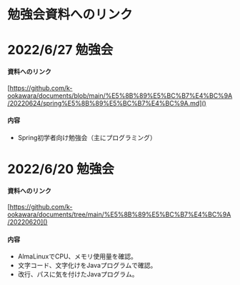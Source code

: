 # 勉強会資料へのリンク

# 2022/6/27 勉強会
#### 資料へのリンク
[https://github.com/k-ookawara/documents/blob/main/%E5%8B%89%E5%BC%B7%E4%BC%9A/20220624/spring%E5%8B%89%E5%BC%B7%E4%BC%9A.md]()
#### 内容
+ Spring初学者向け勉強会（主にプログラミング）
# 2022/6/20 勉強会
#### 資料へのリンク
[https://github.com/k-ookawara/documents/tree/main/%E5%8B%89%E5%BC%B7%E4%BC%9A/20220620]()  
#### 内容
+ AlmaLinuxでCPU、メモリ使用量を確認。
+ 文字コード、文字化けをJavaプログラムで確認。
+ 改行、パスに気を付けたJavaプログラム。
